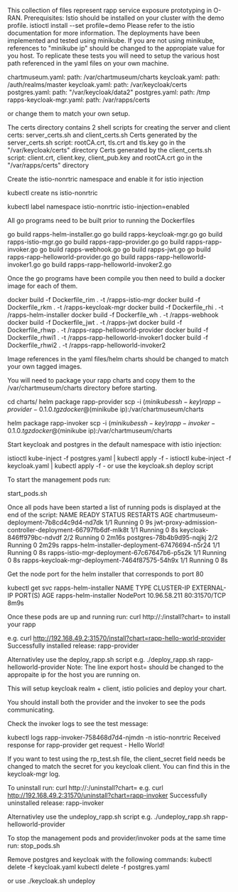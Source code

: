 This collection of files represent rapp service exposure prototyping in O-RAN.
Prerequisites: Istio should be installed on your cluster with the demo profile.
  istioctl install --set profile=demo
Please refer to the istio documentation for more information.
The deployments have been implemented and tested using minikube.
If you are not using minikube, references to "minikube ip" should be changed to the appropiate value for you host.
To replicate these tests you will need to setup the various host path referenced in the yaml files on your own machine.

chartmuseum.yaml:             path: /var/chartmuseum/charts
keycloak.yaml:                path: /auth/realms/master
keycloak.yaml:                path: /var/keycloak/certs
postgres.yaml:                path: "/var/keycloak/data2"
postgres.yaml:                path: /tmp
rapps-keycloak-mgr.yaml:      path: /var/rapps/certs

or change them to match your own setup.

The certs directory contains 2 shell scripts for creating the server and client certs: server_certs.sh and client_certs.sh
Certs generated by the server_certs.sh script: rootCA.crt, tls.crt and tls.key go in the "/var/keycloak/certs" directory
Certs generated by the client_certs.sh script: client.crt, client.key, client_pub.key and rootCA.crt go in the "/var/rapps/certs" directory

Create the istio-nonrtric namespace and enable it for istio injection

   kubectl create ns istio-nonrtric

   kubectl label namespace istio-nonrtric istio-injection=enabled


All go programs need to be built prior to running the Dockerfiles

   go build rapps-helm-installer.go
   go build rapps-keycloak-mgr.go
   go build rapps-istio-mgr.go
   go build rapps-rapp-provider.go
   go build rapps-rapp-invoker.go
   go build rapps-webhook.go
   go build rapps-jwt.go
   go build rapps-rapp-helloworld-provider.go
   go build rapps-rapp-helloworld-invoker1.go
   go build rapps-rapp-helloworld-invoker2.go

Once the go programs have been compile you then need to build a docker image for each of them.

   docker build -f Dockerfile_rim . -t <tag prefix>/rapps-istio-mgr
   docker build -f Dockerfile_rkm . -t <tag prefix>/rapps-keycloak-mgr
   docker build -f Dockerfile_rhi . -t <tag prefix>/rapps-helm-installer
   docker build -f Dockerfile_wh . -t <tag prefix>/rapps-webhook
   docker build -f Dockerfile_jwt . -t <tag prefix>/rapps-jwt
   docker build -f Dockerfile_rhwp  . -t <tag prefix>/rapps-rapp-helloworld-provider
   docker build -f Dockerfile_rhwi1  . -t <tag prefix>/rapps-rapp-helloworld-invoker1
   docker build -f Dockerfile_rhwi2  . -t <tag prefix>/rapps-rapp-helloworld-invoker2

Image references in the yaml files/helm charts should be changed to match your own tagged images.

You will need to package your rapp charts and copy them to the /var/chartmuseum/charts directory before starting.

   cd charts/
   helm package rapp-provider
   scp -i $(minikube ssh-key) rapp-provider-0.1.0.tgz docker@$(minikube ip):/var/chartmuseum/charts

   helm package rapp-invoker
   scp -i $(minikube ssh-key) rapp-invoker-0.1.0.tgz docker@$(minikube ip):/var/chartmuseum/charts


Start keycloak and postgres in the default namespace with istio injection:

   istioctl kube-inject -f postgres.yaml | kubectl apply -f -
   istioctl kube-inject -f keycloak.yaml | kubectl apply -f -
or use the keycloak.sh deploy script

To start the management pods run:

   start_pods.sh

Once all pods have been started a list of running pods is displayed at the end of the script:
NAME                                                         READY   STATUS    RESTARTS   AGE
chartmuseum-deployment-7b8cd4c9d4-nd7dk                      1/1     Running   0          9s
jwt-proxy-admission-controller-deployment-66797fb6df-mlk8t   1/1     Running   0          8s
keycloak-846ff979bc-ndvdf                                    2/2     Running   0          2m16s
postgres-78b4b9d95-nqjkj                                     2/2     Running   0          2m29s
rapps-helm-installer-deployment-67476694-n5r24               1/1     Running   0          8s
rapps-istio-mgr-deployment-67c67647b6-p5s2k                  1/1     Running   0          8s
rapps-keycloak-mgr-deployment-7464f87575-54h9x               1/1     Running   0          8s

Get the node port for the helm installer that corresponds to port 80

   kubectl get svc rapps-helm-installer
   NAME                   TYPE       CLUSTER-IP     EXTERNAL-IP   PORT(S)        AGE
   rapps-helm-installer   NodePort   10.96.58.211   <none>        80:31570/TCP   8m9s

Once these pods are up and running run:
   curl http://<minikube ip>:<helm installer node port>/install?chart=<rapp chart name>
   to install your rapp

   e.g. curl http://192.168.49.2:31570/install?chart=rapp-hello-world-provider
        Successfully installed release: rapp-provider

   Alternativley use the deploy_rapp.sh script
   e.g. ./deploy_rapp.sh rapp-helloworld-provider
   Note: The line export host= should be changed to the appropaite ip for the host you are running on.

This will setup keycloak realm + client, istio policies and deploy your chart.

You should install both the provider and the invoker to see the pods communicating.

Check the invoker logs to see the test message:

   kubectl logs rapp-invoker-758468d7d4-njmdn  -n istio-nonrtric
   Received response for rapp-provider get request - Hello World!

If you want to test using the rp_test.sh file, the client_secret field needs be changed to match the secret for you keycloak client.
You can find this in the keycloak-mgr log.

To uninstall run:
   curl http://<minikube ip>:<helm installer node port>/uninstall?chart=<rapp chart name>
   e.g. curl http://192.168.49.2:31570/uninstall?chart=rapp-invoker
        Successfully uninstalled release: rapp-invoker

   Alternativley use the undeploy_rapp.sh script
   e.g. ./undeploy_rapp.sh rapp-helloworld-provider

To stop the management pods and provider/invoker pods at the same time run:
   stop_pods.sh

Remove postgres and keycloak with the following commands:
   kubectl delete -f keycloak.yaml
   kubectl delete -f postgres.yaml

   or use ./keycloak.sh undeploy
